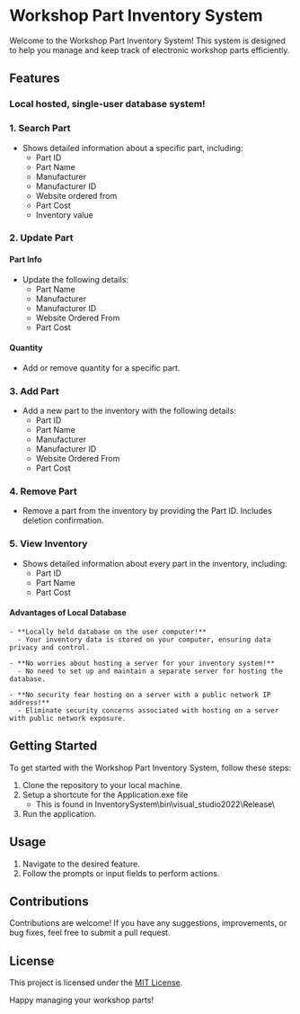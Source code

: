 # Workshop Part Inventory System

Welcome to the Workshop Part Inventory System! This system is designed to help you manage and keep track of electronic workshop parts efficiently.

## Features

### Local hosted, single-user database system!

### 1. Search Part

- Shows detailed information about a specific part, including:
  - Part ID
  - Part Name
  - Manufacturer
  - Manufacturer ID
  - Website ordered from
  - Part Cost
  - Inventory value

### 2. Update Part

#### Part Info

- Update the following details:
  - Part Name
  - Manufacturer
  - Manufacturer ID
  - Website Ordered From
  - Part Cost

#### Quantity

- Add or remove quantity for a specific part.

### 3. Add Part

- Add a new part to the inventory with the following details:
  - Part ID
  - Part Name
  - Manufacturer
  - Manufacturer ID
  - Website Ordered From
  - Part Cost

### 4. Remove Part

- Remove a part from the inventory by providing the Part ID. Includes deletion confirmation.

### 5. View Inventory

- Shows detailed information about every part in the inventory, including:
  - Part ID
  - Part Name
  - Part Cost

#### Advantages of Local Database

    - **Locally held database on the user computer!**
      - Your inventory data is stored on your computer, ensuring data privacy and control.

    - **No worries about hosting a server for your inventory system!**
      - No need to set up and maintain a separate server for hosting the database.

    - **No security fear hosting on a server with a public network IP address!**
      - Eliminate security concerns associated with hosting on a server with public network exposure.

## Getting Started

To get started with the Workshop Part Inventory System, follow these steps:

1. Clone the repository to your local machine.
2. Setup a shortcute for the Application.exe file
   - This is found in InventorySystem\bin\visual_studio2022\Release\
4. Run the application.

## Usage

1. Navigate to the desired feature.
2. Follow the prompts or input fields to perform actions.

## Contributions

Contributions are welcome! If you have any suggestions, improvements, or bug fixes, feel free to submit a pull request.

## License

This project is licensed under the [MIT License](LICENSE).

Happy managing your workshop parts!
